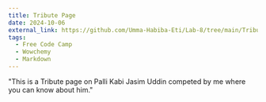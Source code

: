 ```yaml
---
title: Tribute Page
date: 2024-10-06
external_link: https://github.com/Umma-Habiba-Eti/Lab-8/tree/main/TributePage
tags:
  - Free Code Camp
  - Wowchemy
  - Markdown
---
```


"This is a Tribute page on Palli Kabi Jasim Uddin competed by me where you can know about him."

<!--more-->
